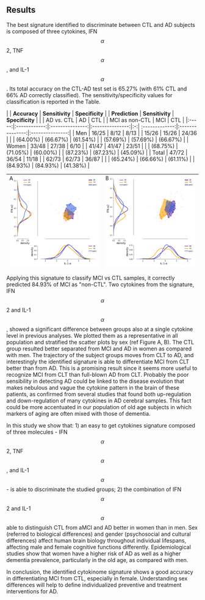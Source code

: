 ## Results

The best signature identified to discriminate between CTL and AD subjects is composed of three cytokines, IFN$$\alpha$$2, TNF$$\alpha$$, and IL-1$$\alpha$$.
Its total accuracy on the CTL-AD test set is 65.27% (with 61% CTL and 66% AD correctly classified).
The sensitivity/specificity values for classification is reported in the Table.


|       | **Accuracy** | **Sensitivity** | **Specificity** |   | **Prediction** | **Sensitivity** | **Specificity** |
|       |  AD vs. CTL  |      AD         |     CTL         |   | MCI as non-CTL |      MCI        |      CTL        |
|:-----:|:------------:|:---------------:|:---------------:|:-:| :-------------:|:---------------:|:---------------:|
| Men   |    16/25     |    8/12         |    8/13         |   |      15/26     |    15/26        |      24/36      |
|       |   (64.00%)   |  (66.67%)       |   (61.54%)      |   |     (57.69%)   |   (57.69%)      |     (66.67%)    |
| Women |    33/48     |   27/38         |    6/10         |   |      41/47     |    41/47        |      23/51      |
|       |   (68.75%)   |  (71.05%)       |   (60.00%)      |   |     (87.23%)   |   (87.23%)      |     (45.09%)    |
| Total |    47/72     |   36/54         |   11/18         |   |      62/73     |    62/73        |      36/87      |
|       |   (65.24%)   |  (66.66%)       |   (61.11%)      |   |     (84.93%)   |   (84.93%)      |     (41.38%)    |


| <img src="../../../../img/males.png" width="400px;"/> | <img src="../../../../img/females.png" width="400px;"/> |
| :----: | :----: |

Applying this signature to classify MCI vs CTL samples, it correctly predicted 84.93% of MCI as "non-CTL".
Two cytokines from the signature, IFN$$\alpha$$2 and IL-1$$\alpha$$, showed a significant difference between groups also at a single cytokine level in previous analyses.
We plotted them as a representative in all population and stratified the scatter plots by sex (ref Figure A, B).
The CTL group resulted better separated from MCI and AD in women as compared with men.
The trajectory of the subject groups moves from CLT to AD, and interestingly the identified signature is able to differentiate MCI from CLT better than from AD.
This is a promising result since it seems more useful to recognize MCI from CLT than full-blown AD from CLT.
Probably the poor sensibility in detecting AD could be linked to the disease evolution that makes nebulous and vague the cytokine pattern in the brain of these patients, as confirmed from several studies that found both up-regulation and down-regulation of many cytokines in AD cerebral samples.
This fact could be more accentuated in our population of old age subjects in which markers of aging are often mixed with those of dementia.

In this study we show that: 1) an easy to get cytokines signature composed of three molecules - IFN$$\alpha$$2, TNF$$\alpha$$, and IL-1$$\alpha$$ - is able to discriminate the studied groups;  2) the combination of IFN$$\alpha$$2 and IL-1$$\alpha$$ able to distinguish CTL from  aMCI and AD better in women than in men.
Sex (referred to biological differences) and gender (psychosocial and cultural differences) affect human brain biology throughout individual lifespans, affecting male and female cognitive functions differently.
Epidemiological studies show that women have a higher risk of AD as well as a higher dementia prevalence, particularly in the old age, as compared with men.

In conclusion, the identified cytokinome signature shows a good accuracy in differentiating MCI from CTL, especially in female.
Understanding sex differences will help to define individualized preventive and treatment interventions for AD.

